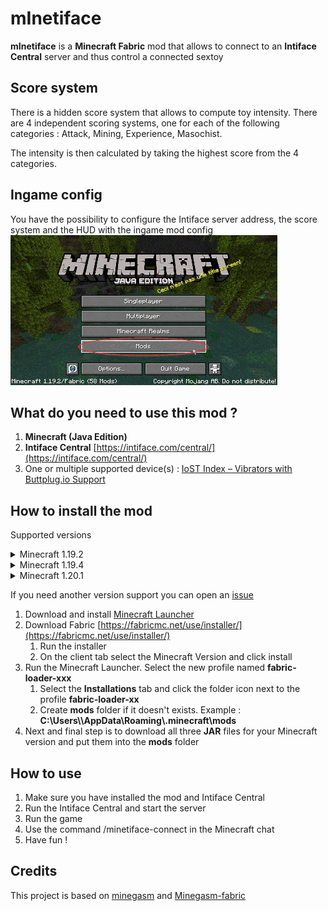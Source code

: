 # mInetiface
**mInetiface** is a **Minecraft Fabric** mod that allows to connect to an **Intiface Central** server and thus control a connected sextoy

## Score system
There is a hidden score system that allows to compute toy intensity. There are 4 independent scoring systems, one for each of the following categories : Attack, Mining, Experience, Masochist.


The intensity is then calculated by taking the highest score from the 4 categories.

## Ingame config
You have the possibility to configure the Intiface server address, the score system and the HUD with the ingame mod config
![mInetiface ingame config](docs/config.gif "mInetiface ingame config")

## What do you need to use this mod ?
1. **Minecraft (Java Edition)**
2. **Intiface Central** [https://intiface.com/central/](https://intiface.com/central/)
3. One or multiple supported device(s) : [IoST Index – Vibrators with Buttplug.io Support](https://iostindex.com/?filter0ButtplugSupport=4&filter1Features=OutputsVibrators)


## How to install the mod
Supported versions
   <details>
     <summary>Minecraft 1.19.2</summary>
      <a href="https://mediafilez.forgecdn.net/files/3936/24/fabric-api-0.60.0%2B1.19.2.jar">Fabric API JAR</a><br>
      <a href="https://cdn.modrinth.com/data/mOgUt4GM/versions/V4hnfgRO/modmenu-4.1.2.jar">Mod Menu JAR</a><br>
      <a href="https://github.com/Fyustorm/mInetiface/releases/download/v1.19.2-1.1.0/minetiface-1.1.0-1.19.2.jar">mInetiface JAR</a>
   </details>
   <details>
     <summary>Minecraft 1.19.4</summary>
      <a href="https://mediafilez.forgecdn.net/files/4474/468/fabric-api-0.77.0%2B1.19.4.jar">Fabric API JAR</a><br>
      <a href="https://cdn.modrinth.com/data/mOgUt4GM/versions/CtMNOUcV/modmenu-6.2.3.jar">Mod Menu JAR</a><br>
      <a href="https://github.com/Fyustorm/mInetiface/releases/download/v1.19.4-1.0.0/minetiface-1.1.0-1.19.4.jar">mInetiface JAR</a>
   </details>
   <details>
     <summary>Minecraft 1.20.1</summary>
      <a href="https://mediafilez.forgecdn.net/files/4584/441/fabric-api-0.83.1%2B1.20.1.jar">Fabric API JAR</a><br>
      <a href="https://cdn.modrinth.com/data/mOgUt4GM/versions/RTFDnTKf/modmenu-7.0.1.jar">Mod Menu JAR</a><br>
      <a href="https://github.com/Fyustorm/mInetiface/releases/download/v1.20.1-1.1.0/minetiface-1.1.0-1.20.1.jar">mInetiface JAR</a>
   </details>
   
If you need another version support you can open an [issue](https://github.com/Fyustorm/mInetiface/issues/new)
1. Download and install [Minecraft Launcher](https://www.minecraft.net/en-us/download)
2. Download Fabric [https://fabricmc.net/use/installer/](https://fabricmc.net/use/installer/)
   1. Run the installer
   2. On the client tab select the Minecraft Version and click install
3. Run the Minecraft Launcher. Select the new profile named **fabric-loader-xxx**
   1. Select the **Installations** tab and click the folder icon next to the profile **fabric-loader-xx**
   2. Create **mods** folder if it doesn't exists. Example : **C:\\Users\\<username>\\AppData\\Roaming\\.minecraft\\mods**
4. Next and final step is to download all three **JAR** files for your Minecraft version and put them into the **mods** folder

   
## How to use
1. Make sure you have installed the mod and Intiface Central
2. Run the Intiface Central and start the server
3. Run the game
4. Use the command /minetiface-connect in the Minecraft chat
5. Have fun !

## Credits
This project is based on [minegasm](https://minegasm.therainbowville.com) and [Minegasm-fabric](https://github.com/vinceh121/Minegasm-fabric)
